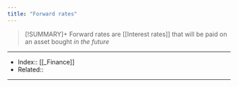 ```yaml
---
title: "Forward rates" 
---
```

> [!SUMMARY]+
> Forward rates are [[Interest rates]] that will be paid on an asset bought *in the future*



---
- Index:: [[_Finance]] 
- Related:: 
---